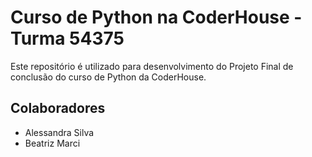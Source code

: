 # Curso de Python na CoderHouse - Turma 54375

Este repositório é utilizado para desenvolvimento do Projeto Final de conclusão do curso de Python da CoderHouse.

## Colaboradores

- Alessandra Silva
- Beatriz Marci



